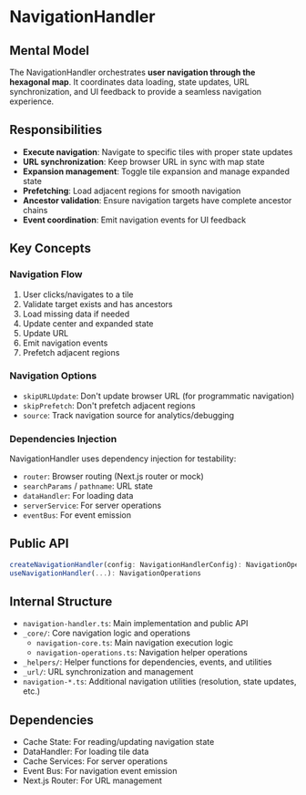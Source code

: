 # NavigationHandler

## Mental Model

The NavigationHandler orchestrates **user navigation through the hexagonal map**. It coordinates data loading, state updates, URL synchronization, and UI feedback to provide a seamless navigation experience.

## Responsibilities

- **Execute navigation**: Navigate to specific tiles with proper state updates
- **URL synchronization**: Keep browser URL in sync with map state
- **Expansion management**: Toggle tile expansion and manage expanded state
- **Prefetching**: Load adjacent regions for smooth navigation
- **Ancestor validation**: Ensure navigation targets have complete ancestor chains
- **Event coordination**: Emit navigation events for UI feedback

## Key Concepts

### Navigation Flow
1. User clicks/navigates to a tile
2. Validate target exists and has ancestors
3. Load missing data if needed
4. Update center and expanded state
5. Update URL
6. Emit navigation events
7. Prefetch adjacent regions

### Navigation Options
- `skipURLUpdate`: Don't update browser URL (for programmatic navigation)
- `skipPrefetch`: Don't prefetch adjacent regions
- `source`: Track navigation source for analytics/debugging

### Dependencies Injection
NavigationHandler uses dependency injection for testability:
- `router`: Browser routing (Next.js router or mock)
- `searchParams` / `pathname`: URL state
- `dataHandler`: For loading data
- `serverService`: For server operations
- `eventBus`: For event emission

## Public API

```typescript
createNavigationHandler(config: NavigationHandlerConfig): NavigationOperations
useNavigationHandler(...): NavigationOperations
```

## Internal Structure

- `navigation-handler.ts`: Main implementation and public API
- `_core/`: Core navigation logic and operations
  - `navigation-core.ts`: Main navigation execution logic
  - `navigation-operations.ts`: Navigation helper operations
- `_helpers/`: Helper functions for dependencies, events, and utilities
- `_url/`: URL synchronization and management
- `navigation-*.ts`: Additional navigation utilities (resolution, state updates, etc.)

## Dependencies

- Cache State: For reading/updating navigation state
- DataHandler: For loading tile data
- Cache Services: For server operations
- Event Bus: For navigation event emission
- Next.js Router: For URL management
